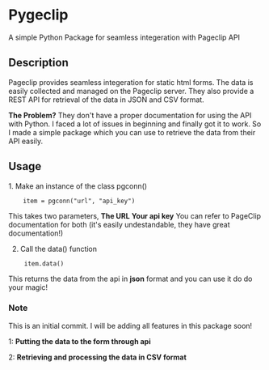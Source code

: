 <h1>Pygeclip</h1>
A simple Python Package for seamless integeration with Pageclip API

<h2>Description</h2>
Pageclip provides seamless integeration for static html forms. 
The data is easily collected and managed on the Pageclip server.
They also provide a REST API for retrieval of the data in JSON 
and CSV format. 

**The Problem?**
They don't have a proper documentation for using the API with Python.
I faced a lot of issues in beginning and finally got it to work. So I 
made a simple package which you can use to retrieve the data from their API easily.

<h2>Usage</h2>
1. Make an instance of the class pgconn()
        
        item = pgconn("url", "api_key")
    
This takes two parameters, 
**The URL**
**Your api key**
You can refer to PageClip documentation for both (it's easily undestandable, they have great documentation!)
    
2. Call the data() function
        
        item.data()
        
This returns the data from the api in **json** format and you can use it do do your magic!    

<h3>Note</h3>
This is an initial commit. I will be adding all features in this package soon!


1: **Putting the data to the form through api**

2: **Retrieving and processing the data in CSV format**
